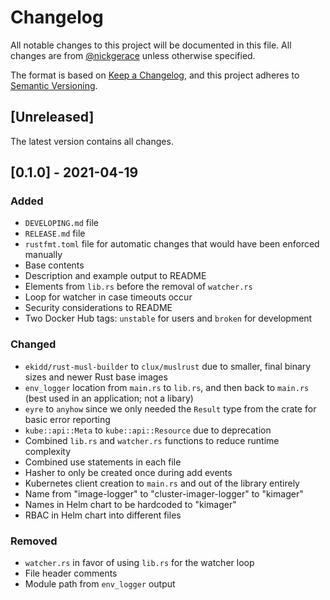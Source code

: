 # Changelog

All notable changes to this project will be documented in this file.
All changes are from [@nickgerace](https://github.com/nickgerace) unless otherwise specified.

The format is based on [Keep a Changelog](https://keepachangelog.com/en/1.0.0/), and this project adheres to [Semantic Versioning](https://semver.org/spec/v2.0.0.html).

## [Unreleased]

The latest version contains all changes.

## [0.1.0] - 2021-04-19

### Added

- `DEVELOPING.md` file
- `RELEASE.md` file
- `rustfmt.toml` file for automatic changes that would have been enforced manually
- Base contents
- Description and example output to README
- Elements from `lib.rs` before the removal of `watcher.rs`
- Loop for watcher in case timeouts occur
- Security considerations to README
- Two Docker Hub tags: `unstable` for users and `broken` for development

### Changed

- `ekidd/rust-musl-builder` to `clux/muslrust` due to smaller, final binary sizes and newer Rust base images
- `env_logger` location from `main.rs` to `lib.rs`, and then back to `main.rs` (best used in an application; not a libary)
- `eyre` to `anyhow` since we only needed the `Result` type from the crate for basic error reporting
- `kube::api::Meta` to `kube::api::Resource` due to deprecation
- Combined `lib.rs` and `watcher.rs` functions to reduce runtime complexity
- Combined use statements in each file
- Hasher to only be created once during add events
- Kubernetes client creation to `main.rs` and out of the library entirely
- Name from "image-logger" to "cluster-imager-logger" to "kimager"
- Names in Helm chart to be hardcoded to "kimager"
- RBAC in Helm chart into different files

### Removed

- `watcher.rs` in favor of using `lib.rs` for the watcher loop
- File header comments
- Module path from `env_logger` output
